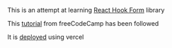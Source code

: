 This is an attempt at learning [React Hook Form](https://react-hook-form.com/) library

This [tutorial](https://www.freecodecamp.org/news/how-to-create-forms-in-react-using-react-hook-form/) from freeCodeCamp has been followed

It is [deployed](https://react-hook-form-mocha-five.vercel.app/) using vercel
